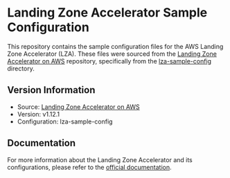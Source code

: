 # Landing Zone Accelerator Sample Configuration

This repository contains the sample configuration files for the AWS Landing Zone Accelerator (LZA). These files were sourced from the [Landing Zone Accelerator on AWS](https://github.com/awslabs/landing-zone-accelerator-on-aws) repository, specifically from the [lza-sample-config](https://github.com/awslabs/landing-zone-accelerator-on-aws/tree/release/v1.12.1/reference/sample-configurations/lza-sample-config) directory.

## Version Information
- Source: [Landing Zone Accelerator on AWS](https://github.com/awslabs/landing-zone-accelerator-on-aws)
- Version: v1.12.1
- Configuration: lza-sample-config

## Documentation
For more information about the Landing Zone Accelerator and its configurations, please refer to the [official documentation](https://awslabs.github.io/landing-zone-accelerator-on-aws).